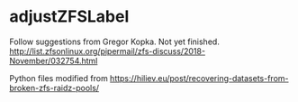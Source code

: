 # adjustZFSLabel



Follow suggestions from Gregor Kopka. Not yet finished.
http://list.zfsonlinux.org/pipermail/zfs-discuss/2018-November/032754.html

Python files modified from
https://hiliev.eu/post/recovering-datasets-from-broken-zfs-raidz-pools/

